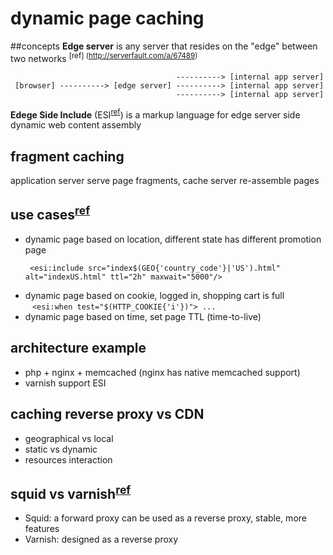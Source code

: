 dynamic page caching
======

##concepts
**Edge server** is any server that resides on the "edge" between two networks <sup>[ref] (http://serverfault.com/a/67489)</sup>

```
                                     ----------> [internal app server]
 [browser] ----------> [edge server] ----------> [internal app server] 
                                     ----------> [internal app server]
```

**Edege Side Include** (ESI<sup>[ref](http://en.wikipedia.org/wiki/Edge_Side_Includes)</sup>) is a markup language for edge server side dynamic web content assembly

## fragment caching
application server serve page fragments, cache server re-assemble pages

## use cases<sup>[ref](http://esi-examples.akamai.com/)</sup> 
- dynamic page based on location, different state has different  promotion page
   ```xml 
    <esi:include src="index$(GEO{'country_code'}|'US').html" alt="indexUS.html" ttl="2h" maxwait="5000"/>
   ```
- dynamic page based on cookie, logged in, shopping cart is full<br> ``` <esi:when test="$(HTTP_COOKIE{'i'})"> ... ```
- dynamic page based on time, set page TTL (time-to-live)
 
## architecture example
- php + nginx + memcached (nginx has native memcached support)
- varnish support ESI 

## caching reverse proxy vs CDN
- geographical vs local
- static vs dynamic
- resources interaction

## squid vs varnish<sup>[ref](http://qr.ae/Y4iXl)</sup>
- Squid: a forward proxy can be used as a reverse proxy, stable, more features
- Varnish: designed as a reverse proxy
